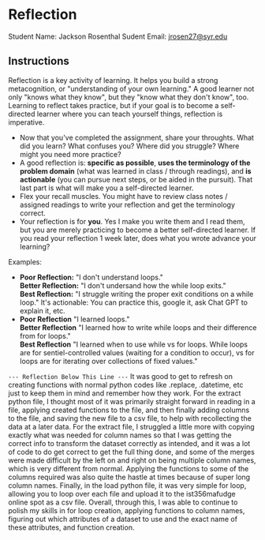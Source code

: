 # Reflection

Student Name:  Jackson Rosenthal
Sudent Email:  jrosen27@syr.edu

## Instructions

Reflection is a key activity of learning. It helps you build a strong metacognition, or "understanding of your own learning." A good learner not only "knows what they know", but they "know what they don't know", too. Learning to reflect takes practice, but if your goal is to become a self-directed learner where you can teach yourself things, reflection is imperative.

- Now that you've completed the assignment, share your throughts. What did you learn? What confuses you? Where did you struggle? Where might you need more practice?
- A good reflection is: **specific as possible**,  **uses the terminology of the problem domain** (what was learned in class / through readings), and **is actionable** (you can pursue next steps, or be aided in the pursuit). That last part is what will make you a self-directed learner.
- Flex your recall muscles. You might have to review class notes / assigned readings to write your reflection and get the terminology correct.
- Your reflection is for **you**. Yes I make you write them and I read them, but you are merely practicing to become a better self-directed learner. If you read your reflection 1 week later, does what you wrote advance your learning?

Examples:

- **Poor Reflection:**  "I don't understand loops."   
**Better Reflection:** "I don't undersand how the while loop exits."   
**Best Reflection:** "I struggle writing the proper exit conditions on a while loop." It's actionable: You can practice this, google it, ask Chat GPT to explain it, etc. 
-  **Poor Reflection** "I learned loops."   
**Better Reflection** "I learned how to write while loops and their difference from for loops."   
**Best Reflection** "I learned when to use while vs for loops. While loops are for sentiel-controlled values (waiting for a condition to occur), vs for loops are for iterating over collections of fixed values."

`--- Reflection Below This Line ---`
It was good to get to refresh on creating functions with normal python codes like .replace, .datetime, etc just to keep them in mind and remember how they work. For the extract python file, I thought most of it was primarily straight forward in reading in a file, applying created functions to the file, and then finally adding columns to the file, and saving the new file to a csv file, to help with recollecting the data at a later data. For the extract file, I struggled a little more with copying exactly what was needed for column names so that I was getting the correct info to transform the dataset correctly as intended, and it was a lot of code to do get correct to get the full thing done, and some of the merges were made difficult by the left on and right on being multiple column names, which is very different from normal. Applying the functions to some of the columns required was also quite the hastle at times because of super long column names. Finally, in the load python file, it was very simple for loop, allowing you to loop over each file and upload it to the ist356mafudge online spot as a csv file. Overall, through this, I was able to continue to polish my skills in for loop creation, applying functions to column names, figuring out which attributes of a dataset to use and the exact name of these attributes, and function creation. 
